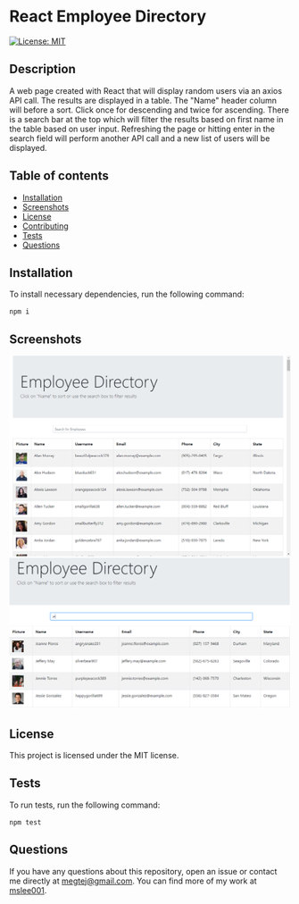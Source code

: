 
# React Employee Directory
[![License: MIT](https://img.shields.io/badge/License-MIT-yellow.svg)](https://opensource.org/licenses/MIT)

## Description
A web page created with React that will display random users via an axios API call. The results are displayed in a table. The "Name" header column will before a sort. Click once for descending and twice for ascending. There is a search bar at the top which will filter the results based on first name in the table based on user input. Refreshing the page or hitting enter in the search field will perform another API call and a new list of users will be displayed.

## Table of contents
* [Installation](#installation)
* [Screenshots](#screenshots)
* [License](#license)
* [Contributing](#contributing)
* [Tests](#tests)
* [Questions](#questions)
        
## Installation
To install necessary dependencies, run the following command:
```
npm i
```

## Screenshots
<img src="screenshots/employee-directory.png"/>
<img src="screenshots/filtered-results.png"/>



## License 
This project is licensed under the MIT license.

## Tests
To run tests, run the following command:
```
npm test
```

## Questions
If you have any questions about this repository, open an issue or contact me directly at megtej@gmail.com. You can find more of my work at [mslee001](https://github.com/mslee001).